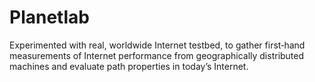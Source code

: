 # Planetlab

Experimented with real, worldwide Internet testbed, to gather first‐hand measurements of Internet performance from geographically distributed machines and evaluate path properties in today’s Internet.
